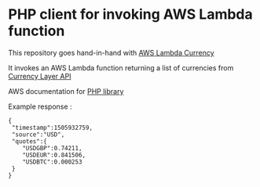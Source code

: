 # PHP client for invoking AWS Lambda function

This repository goes hand-in-hand with [AWS Lambda Currency](https://github.com/mehdisbys/aws-lambda-currency)

It invokes an AWS Lambda function returning a list of currencies from [Currency Layer API](https://currencylayer.com/)

AWS documentation for [PHP library](http://docs.aws.amazon.com/aws-sdk-php/v2/guide/service-lambda.html)

Example response :

  ```
  {
   "timestamp":1505932759,
   "source":"USD",
   "quotes":{
      "USDGBP":0.74211,
      "USDEUR":0.841506,
      "USDBTC":0.000253
   }
}
  ```
